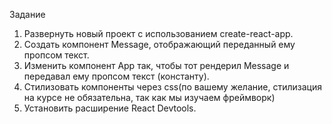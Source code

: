 Задание
1. Развернуть новый проект с использованием create-react-app.
2. Создать компонент Message, отображающий переданный ему пропсом текст.
3. Изменить компонент App так, чтобы тот рендерил Message и передавал ему пропсом текст (константу).
4. Стилизовать компоненты через css(по вашему желание, стилизация на курсе не обязательна, так как мы изучаем фреймворк)
5. Установить расширение React Devtools.